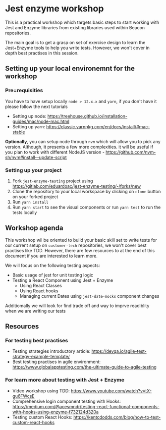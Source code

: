 # Jest enzyme workshop

This is a practical workshop which targets basic steps to start working with Jest and Enzyme libraries from existing libraries used within Beacon repositories. 

The main goal is to get a grasp on set of exercise design to learn the Jest+Enzyme tools to help you write tests. However, we won't cover in depth best practises in this session.

## Setting up your local environemnt for the workshop

### Pre=requisities

You have to have setup locally `node > 12.x.x` and `yarn`, if you don't have it please follow the next tutorials

- Setting up node: https://treehouse.github.io/installation-guides/mac/node-mac.html
- Setting up yarn: https://classic.yarnpkg.com/en/docs/install/#mac-stable

**Optionally**, you can setup node through `nvm` which will allow you to pick any version. Although, it presents a few more complexities. it will be useful if you plan to work with different NodeJS version - https://github.com/nvm-sh/nvm#install--update-script

### Setting up your project

1. Fork `jest-enzyme-testing` project using https://gitlab.com/eduardoac/jest-enzyme-testing/-/forks/new
2. Clone the repository to your local workspace by clicking on `clone` button on your forked project
3. Run `yarn install`
4. Run `yarn start` to see the visual components or run `yarn test` to run the tests locally


## Workshop agenda

This workshop wil be oriented to build your basic skill set to write tests for our current setup on `customer-tech` repositories, we won't cover best practises like TDD. However, there are few resources to at the end of this document if you are interested to learn more.

We will focus on the following testing aspects:
- Basic usage of jest for unit testing logic
- Testing a React Component using Jest + Enzyme
  - Using React Classes
  - Using React hooks
  - Managing current Dates using `jest-date-mocks` component changes

Additiomally we will look for find trade off and way to imprve readiblity when we are writing our tests

## Resources

### For testing best practises

- Testing strategies introductory article: https://devqa.io/agile-test-strategy-example-template/
- Best testing practises in agile environment: https://www.globalapptesting.com/the-ultimate-guide-to-agile-testing

### For learn more about testing with Jest + Enzyme

- Video workshop using TDD: https://www.youtube.com/watch?v=tX-gu6FWcsE
- Comprehensive login component testing with Hooks: https://medium.com/@acesmndr/testing-react-functional-components-with-hooks-using-enzyme-f732124d320a
- Testing custom React Hooks: https://kentcdodds.com/blog/how-to-test-custom-react-hooks

